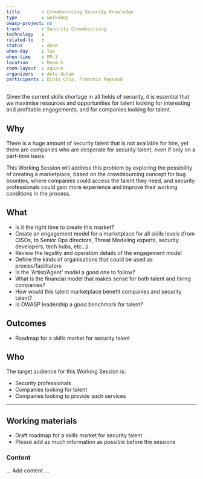 ```yaml
---
title        : Crowdsourcing Security Knowledge
type         : workshop
owasp-project: no
track        : Security Crowdsourcing
technology   :
related-to   :
status       : done
when-day     : Tue
when-time    : PM-3
location     : Room-5
room-layout  : square
organizers   : Ante Gulam
participants : Dinis Cruz, Francois Raynaud
---
```


Given the current skills shortage in all fields of security, it is essential that we maximise resources and opportunities for
talent looking for interesting and profitable engagements, and for companies looking for talent.

## Why

There is a huge amount of security talent that is not available for hire, yet there are companies who
are desperate for security talent, even if only on a part-time basis.

This Working Session will address this problem by exploring the possibility of creating a marketplace, based on the crowdsourcing concept for bug bounties, where companies could access the talent they need, and security professionals could gain more experience and improve their working conditions in the process.  

## What

 - Is it the right time to create this market?
 - Create an engagement model for a marketplace for all skills levels (from CISOs, to Senior Ops directors, Threat Modeling experts, security developers, tech hubs, etc...)
 - Review the legality and operation details of the engagement model
 - Define the kinds of organisations that could be used as proxies/facilitators
 - Is the 'Artist/Agent' model a good one to follow?
 - What is the financial model that makes sense for both talent and hiring companies?
 - How would this talent marketplace benefit companies and security talent?
 - Is OWASP leadership a good benchmark for talent?
 
## Outcomes

- Roadmap for a skills market for security talent

## Who

The target audience for this Working Session is:

 - Security professionals
 - Companies looking for talent
 - Companies looking to provide such services

--- 

## Working materials

- Draft roadmap for a skills market for security talent
- Please add as much information as possible before the sessions

### Content

... Add content ...
